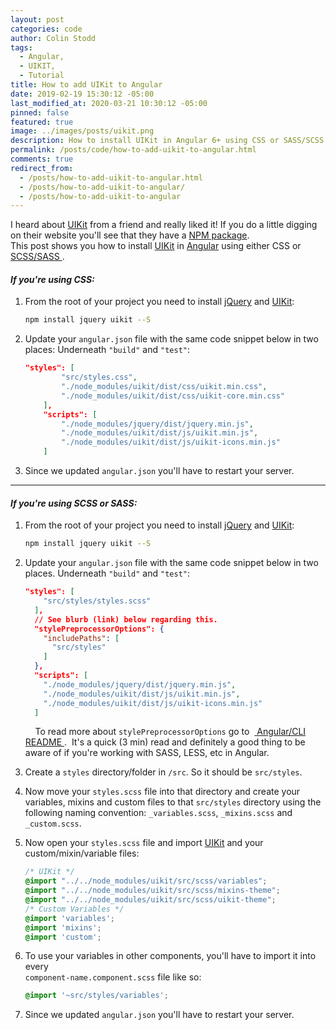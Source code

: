 ```yaml
---
layout: post
categories: code
author: Colin Stodd
tags:
  - Angular,
  - UIKIT,
  - Tutorial
title: How to add UIKit to Angular
date: 2019-02-19 15:30:12 -05:00
last_modified_at: 2020-03-21 10:30:12 -05:00
pinned: false
featured: true
image: ../images/posts/uikit.png
description: How to install UIKit in Angular 6+ using CSS or SASS/SCSS.
permalink: /posts/code/how-to-add-uikit-to-angular.html
comments: true
redirect_from:
  - /posts/how-to-add-uikit-to-angular.html
  - /posts/how-to-add-uikit-to-angular/
  - /posts/how-to-add-uikit-to-angular
---
```


I heard about <a href="https://getuikit.com" target="_blank" rel="noopener">UIKit</a> from a friend and really liked it! If you do a little digging on their website you'll see that they have a <a href="https://www.npmjs.com/package/uikit" target="_blank" rel="noopener">NPM package</a>. <br/>This post shows you how to install <a href="https://getuikit.com" target="_blank" rel="noopener">UIKit</a> in <a href="https://angular.io/" target="_blank" rel="noopener">Angular</a> using either CSS or <a href="#scss">SCSS/SASS <i class="fad fa-level-down-alt"></i></a>.

<i class="fab fa-css3 text-pink header-icon" title="CSS 3"></i>

#### _If you're using CSS:_

1. From the root of your project you need to install <a href="https://jquery.com/" target="_blank" rel="noopener">jQuery</a> and <a href="https://getuikit.com/" target="_blank" rel="noopener">UIKit</a>:

    ```bash
    npm install jquery uikit --S
    ```


2. Update your `angular.json` file with the same code snippet below in two places: Underneath `"build"` and `"test"`:

    ```json
    "styles": [
            "src/styles.css",
            "./node_modules/uikit/dist/css/uikit.min.css",
            "./node_modules/uikit/dist/css/uikit-core.min.css"
        ],
        "scripts": [
            "./node_modules/jquery/dist/jquery.min.js",
            "./node_modules/uikit/dist/js/uikit.min.js",
            "./node_modules/uikit/dist/js/uikit-icons.min.js"
        ]
    ```

    <div id="scss" name="scss"></div>

3. Since we updated `angular.json` you'll have to restart your server.

---

<i class="fab fa-sass text-pink header-icon" title="SASS"></i>

#### _If you're using SCSS or SASS:_

1. From the root of your project you need to install <a href="https://jquery.com/" target="_blank" rel="noopener">jQuery</a> and <a href="https://getuikit.com/" target="_blank" rel="noopener">UIKit</a>:

    ```bash
    npm install jquery uikit --S
    ```

2. Update your `angular.json` file with the same code snippet below in two places. Underneath `"build"` and `"test"`:

    ```json
    "styles": [
        "src/styles/styles.scss"
      ],
      // See blurb (link) below regarding this.
      "stylePreprocessorOptions": {
        "includePaths": [
          "src/styles"
        ]
      },
      "scripts": [
        "./node_modules/jquery/dist/jquery.min.js",
        "./node_modules/uikit/dist/js/uikit.min.js",
        "./node_modules/uikit/dist/js/uikit-icons.min.js"
      ]
    ```

    <div class="blurb"><i class="fad fa-books fa-lg"></i>&nbsp;&nbsp;&nbsp;  To read more about  <code>stylePreprocessorOptions</code> go to  &nbsp;<a href="https://github.com/angular/angular-cli/wiki/stories-global-styles" target="_blank" rel="noopener"> Angular/CLI README  <i class="fad fa-external-link-alt"></i></a>. &nbsp;It's a quick (3 min) read and definitely a good thing to be aware of if you're working with SASS, LESS, etc in Angular.</div>


3. Create a `styles` directory/folder in `/src`. So it should be `src/styles`.

4. Now move your `styles.scss` file into that directory and create your variables, mixins and custom files to that `src/styles` directory using the following naming convention: `_variables.scss`, `_mixins.scss` and `_custom.scss`.

5. Now open your `styles.scss` file and import <a href="https://getuikit.com/" target="_blank" rel="noopener">UIKit</a> and your custom/mixin/variable files:

    ```scss
    /* UIKit */
    @import "../../node_modules/uikit/src/scss/variables";
    @import "../../node_modules/uikit/src/scss/mixins-theme";
    @import "../../node_modules/uikit/src/scss/uikit-theme";
    /* Custom Variables */
    @import 'variables';
    @import 'mixins';
    @import 'custom';
    ```

6. To use your variables in other components, you'll have to import it into every <br/>
`component-name.component.scss` file like so:

    ```scss
    @import '~src/styles/variables';
    ```

7. Since we updated `angular.json` you'll have to restart your server.
